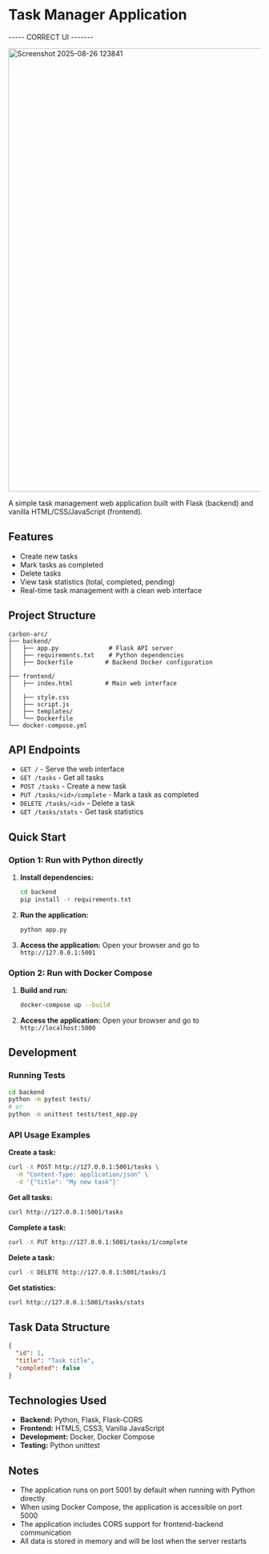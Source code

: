 # Task Manager Application

----- CORRECT UI -------

<img width="1870" height="884" alt="Screenshot 2025-08-26 123841" src="https://github.com/user-attachments/assets/c290c3e0-0bcb-4e31-9003-d1c0fc8bac16" />

A simple task management web application built with Flask (backend) and vanilla HTML/CSS/JavaScript (frontend).

## Features

- Create new tasks
- Mark tasks as completed
- Delete tasks
- View task statistics (total, completed, pending)
- Real-time task management with a clean web interface

## Project Structure

```
carbon-arc/
├── backend/
│   ├── app.py              # Flask API server
│   ├── requirements.txt    # Python dependencies
│   ├── Dockerfile         # Backend Docker configuration
│   
├── frontend/
│   ├── index.html         # Main web interface
│   
│   ├── style.css          
│   ├── script.js          
│   ├── templates/         
│   └── Dockerfile         
└── docker-compose.yml    
```

## API Endpoints

- `GET /` - Serve the web interface
- `GET /tasks` - Get all tasks
- `POST /tasks` - Create a new task
- `PUT /tasks/<id>/complete` - Mark a task as completed
- `DELETE /tasks/<id>` - Delete a task
- `GET /tasks/stats` - Get task statistics

## Quick Start

### Option 1: Run with Python directly

1. **Install dependencies:**
   ```bash
   cd backend
   pip install -r requirements.txt
   ```

2. **Run the application:**
   ```bash
   python app.py
   ```

3. **Access the application:**
   Open your browser and go to `http://127.0.0.1:5001`

### Option 2: Run with Docker Compose

1. **Build and run:**
   ```bash
   docker-compose up --build
   ```

2. **Access the application:**
   Open your browser and go to `http://localhost:5000`

## Development

### Running Tests

```bash
cd backend
python -m pytest tests/
# or
python -m unittest tests/test_app.py
```

### API Usage Examples

**Create a task:**
```bash
curl -X POST http://127.0.0.1:5001/tasks \
  -H "Content-Type: application/json" \
  -d '{"title": "My new task"}'
```

**Get all tasks:**
```bash
curl http://127.0.0.1:5001/tasks
```

**Complete a task:**
```bash
curl -X PUT http://127.0.0.1:5001/tasks/1/complete
```

**Delete a task:**
```bash
curl -X DELETE http://127.0.0.1:5001/tasks/1
```

**Get statistics:**
```bash
curl http://127.0.0.1:5001/tasks/stats
```

## Task Data Structure

```json
{
  "id": 1,
  "title": "Task title",
  "completed": false
}
```

## Technologies Used

- **Backend:** Python, Flask, Flask-CORS
- **Frontend:** HTML5, CSS3, Vanilla JavaScript
- **Development:** Docker, Docker Compose
- **Testing:** Python unittest

## Notes

- The application runs on port 5001 by default when running with Python directly
- When using Docker Compose, the application is accessible on port 5000
- The application includes CORS support for frontend-backend communication
- All data is stored in memory and will be lost when the server restarts

